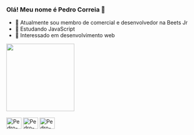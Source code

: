### Olá! Meu nome é Pedro Correia 👋


- 🔭 Atualmente sou membro de comercial e desenvolvedor na Beets Jr
- 🌱 Estudando JavaScript
- 🤔 Interessado em desenvolvimento web

<div>
  <img height="180em" src="https://github-readme-stats.vercel.app/api/top-langs/?username=PedroGCorreia&layout=compact&theme=dark">
</div>

<div style="display: inline_block"><br>
  <img align="center" alt="Pedro-html" height="30" width="40" src="https://cdn.jsdelivr.net/gh/devicons/devicon/icons/html5/html5-original.svg">
  <img align="center" alt="Pedro-css" height="30" width="40" src="https://cdn.jsdelivr.net/gh/devicons/devicon/icons/css3/css3-original.svg">
  <img align="center" alt="Pedro-js" height="30" width="40" src="https://cdn.jsdelivr.net/gh/devicons/devicon/icons/javascript/javascript-original.svg">
</div>
